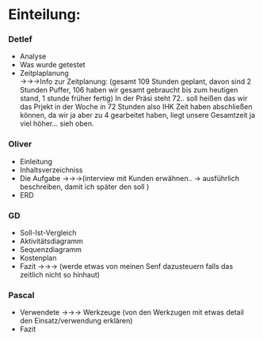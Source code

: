 # Einteilung:
### Detlef
- Analyse
- Was wurde getestet
- Zeitplaplanung    
->->->Info zur Zeitplanung: (gesamt 109 Stunden geplant, davon sind 2 Stunden Puffer, 106 haben wir gesamt gebraucht bis zum heutigen stand, 1 stunde früher fertig)    In der Präsi steht 72.. soll heißen das wir das Prjekt in der Woche in 72 Stunden also IHK Zeit haben abschließen können, da wir ja aber zu 4 gearbeitet haben, liegt unsere Gesamtzeit ja viel höher... sieh oben.


### Oliver
- Einleitung
- Inhaltsverzeichniss
- Die Aufgabe  ->->->(interview mit Kunden erwähnen.. -> ausführlich beschreiben, damit ich später den soll )  
- ERD

### GD
- Soll-Ist-Vergleich
- Aktivitätsdiagramm
- Sequenzdiagramm
- Kostenplan
- Fazit ->->-> (werde etwas von meinen Senf dazusteuern falls das zeitlich nicht so hinhaut)


### Pascal
- Verwendete ->->-> Werkzeuge (von den Werkzugen mit etwas detail den Einsatz/verwendung erklären)
- Fazit

